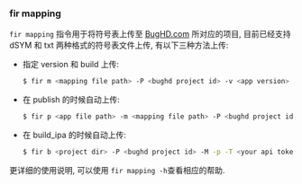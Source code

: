 ### fir mapping

`fir mapping` 指令用于将符号表上传至 [BugHD.com](http://bughd.com) 所对应的项目, 目前已经支持 dSYM 和 txt 两种格式的符号表文件上传, 有以下三种方法上传:

- 指定 version 和 build 上传:

  ```sh
  $ fir m <mapping file path> -P <bughd project id> -v <app version> -b <app build> -T <your api token>
  ```

- 在 publish 的时候自动上传:

  ```sh
  $ fir p <app file path> -m <mapping file path> -P <bughd project id> -T <your api token>
  ```
- 在 build_ipa 的时候自动上传:

  ```sh
  $ fir b <project dir> -P <bughd project id> -M -p -T <your api token>
  ```

更详细的使用说明, 可以使用 `fir mapping -h`查看相应的帮助.
